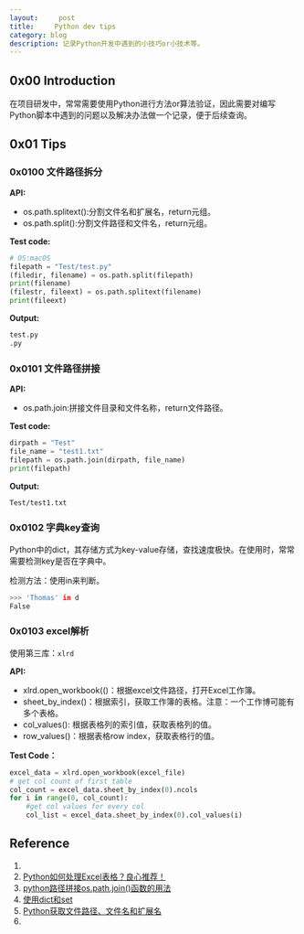 ```yaml
---
layout:     post
title:     Python dev tips
category: blog
description: 记录Python开发中遇到的小技巧or小技术等。
---
```


## 0x00 Introduction

在项目研发中，常常需要使用Python进行方法or算法验证，因此需要对编写Python脚本中遇到的问题以及解决办法做一个记录，便于后续查询。

## 0x01 Tips

### 0x0100 文件路径拆分

**API:**

* os.path.splitext():分割文件名和扩展名，return元组。
* os.path.split():分割文件路径和文件名，return元组。

**Test code:**

```python
# OS:macOS
filepath = "Test/test.py"
(filedir, filename) = os.path.split(filepath)
print(filename)
(filestr, fileext) = os.path.splitext(filename)
print(fileext)
```

**Output:**

```bash
test.py
.py
```

### 0x0101 文件路径拼接

**API:**

* os.path.join:拼接文件目录和文件名称，return文件路径。

**Test code:**

```python
dirpath = "Test"
file_name = "test1.txt"
filepath = os.path.join(dirpath, file_name)
print(filepath)
```

**Output:**

```bash
Test/test1.txt
```

### 0x0102 字典key查询

Python中的dict，其存储方式为key-value存储，查找速度极快。在使用时，常常需要检测key是否在字典中。

检测方法：使用in来判断。

```bash
>>> 'Thomas' in d
False
```

### 0x0103 excel解析

使用第三库：`xlrd`

**API:**

* xlrd.open_workbook(()：根据excel文件路径，打开Excel工作簿。
* sheet_by_index()：根据索引，获取工作簿的表格。注意：一个工作博可能有多个表格。
* col_values(): 根据表格列的索引值，获取表格列的值。
* row_values()：根据表格row index，获取表格行的值。

**Test Code：**

```python
excel_data = xlrd.open_workbook(excel_file)
# get col count of first table
col_count = excel_data.sheet_by_index(0).ncols
for i in range(0, col_count):
	#get col values for every col
	col_list = excel_data.sheet_by_index(0).col_values(i)
```


## Reference

1. []()
2. [Python如何处理Excel表格？良心推荐！](https://www.jianshu.com/p/ae01855198fb)
3. [python路径拼接os.path.join()函数的用法](https://www.cnblogs.com/an-ning0920/p/10037790.html)
4. [使用dict和set](https://www.liaoxuefeng.com/wiki/1016959663602400/1017104324028448)
5. [Python获取文件路径、文件名和扩展名](https://blog.csdn.net/lilongsy/article/details/99853925)
6. 